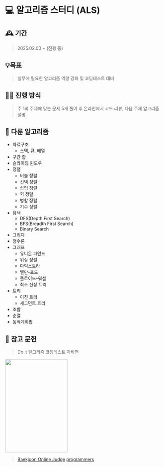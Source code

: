 # 💻 알고리즘 스터디 (ALS)

## 🕰️ 기간
> 2025.02.03 ~ (진행 중)

## 💡목표
> 실무에 필요한 알고리즘 역량 강화 및 코딩테스트 대비

## 👨‍💻 진행 방식
> 주 1회 주제에 맞는 문제 5개 풀이 후 온라인에서 코드 리뷰, 다음 주제 알고리즘 설명.

## 📜 다룬 알고리즘
- 자료구조
  - 스택, 큐, 배열
- 구간 합
- 슬라이딩 윈도우
- 정렬
  - 버블 정렬
  - 선택 정렬
  - 삽입 정렬
  - 퀵 정렬
  - 병합 정렬
  - 기수 정렬
- 탐색
  - DFS(Depth First Search)
  - BFS(Breadth First Search)
  - Binary Search
- 그리디
- 정수론
- 그래프
  - 유니온 파인드
  - 위상 정렬
  - 다익스트라
  - 벨만-포드
  - 플로이드-워셜
  - 최소 신장 트리
- 트리
  - 이진 트리
  - 세그먼트 트리
- 조합
- 순열
- 동적계획법  

## 🫠 참고 문헌
> Do it 알고리즘 코딩테스트 자바편
<img src="https://image.yes24.com/goods/108571508?104x141" width="200" height="300" />

> [Baekjoon Online Judge](https://www.acmicpc.net/)
> [programmers](https://programmers.co.kr/)
